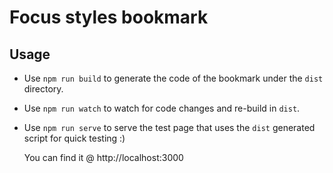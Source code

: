 # Focus styles bookmark

## Usage

+ Use `npm run build` to generate the code of the bookmark under the `dist` directory.

+ Use `npm run watch` to watch for code changes and re-build in `dist`.

+ Use `npm run serve` to serve the test page that uses the `dist` generated script for quick testing :)
  
  You can find it @ http://localhost:3000